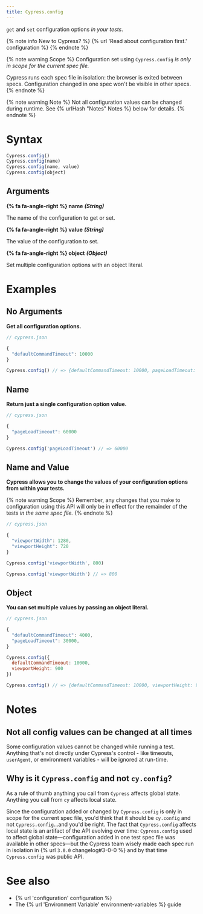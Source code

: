 ```yaml
---
title: Cypress.config
---
```


`get` and `set` configuration options *in your tests*.

{% note info New to Cypress? %}
{% url 'Read about configuration first.' configuration %}
{% endnote %}

{% note warning Scope %}
Configuration set using `Cypress.config` _is only in scope for the current spec file._

Cypress runs each spec file in isolation: the browser is exited between specs. Configuration changed in one spec won't be visible in other specs.
{% endnote %}

{% note warning Note %}
Not all configuration values can be changed during runtime. See {% urlHash "Notes" Notes %} below for details.
{% endnote %}

# Syntax

```javascript
Cypress.config()
Cypress.config(name)
Cypress.config(name, value)
Cypress.config(object)
```

## Arguments

**{% fa fa-angle-right %} name**  ***(String)***

The name of the configuration to get or set.

**{% fa fa-angle-right %} value**  ***(String)***

The value of the configuration to set.

**{% fa fa-angle-right %} object**  ***(Object)***

Set multiple configuration options with an object literal.

# Examples

## No Arguments

**Get all configuration options.**

```javascript
// cypress.json

{
  "defaultCommandTimeout": 10000
}
```

<!-- textlint-disable -->

```javascript
Cypress.config() // => {defaultCommandTimeout: 10000, pageLoadTimeout: 30000, ...}
```
<!-- textlint-enable -->

## Name

**Return just a single configuration option value.**

```javascript
// cypress.json

{
  "pageLoadTimeout": 60000
}
```

```javascript
Cypress.config('pageLoadTimeout') // => 60000
```

## Name and Value

**Cypress allows you to change the values of your configuration options from within your tests.**

{% note warning Scope %}
Remember, any changes that you make to configuration using this API will only be in effect for the remainder of the tests _in the same spec file._
{% endnote %}

```javascript
// cypress.json

{
  "viewportWidth": 1280,
  "viewportHeight": 720
}
```

```javascript
Cypress.config('viewportWidth', 800)

Cypress.config('viewportWidth') // => 800
```

## Object

**You can set multiple values by passing an object literal.**


```javascript
// cypress.json

{
  "defaultCommandTimeout": 4000,
  "pageLoadTimeout": 30000,
}
```

```javascript
Cypress.config({
  defaultCommandTimeout: 10000,
  viewportHeight: 900
})

Cypress.config() // => {defaultCommandTimeout: 10000, viewportHeight: 900, ...}
```

# Notes

## Not all config values can be changed at all times

Some configuration values cannot be changed while running a test. Anything that's not directly under Cypress's control - like timeouts, `userAgent`, or environment variables - will be ignored at run-time.

## Why is it `Cypress.config` and not `cy.config`?

As a rule of thumb anything you call from `Cypress` affects global state. Anything you call from `cy` affects local state.

Since the configuration added or changed by `Cypress.config` is only in scope for the current spec file, you'd think that it should be `cy.config` and not `Cypress.config`&hellip;and you'd be right. The fact that `Cypress.config` affects local state is an artifact of the API evolving over time: `Cypress.config` used to affect global state&mdash;configuration added in one test spec file was available in other specs&mdash;but the Cypress team wisely made each spec run in isolation in {% url `3.0.0` changelog#3-0-0 %} and by that time `Cypress.config` was public API.

# See also

- {% url 'configuration' configuration %}
- The {% url 'Environment Variable' environment-variables %} guide
